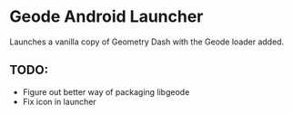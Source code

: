 # Geode Android Launcher

Launches a vanilla copy of Geometry Dash with the Geode loader added.

## TODO:

* Figure out better way of packaging libgeode
* Fix icon in launcher